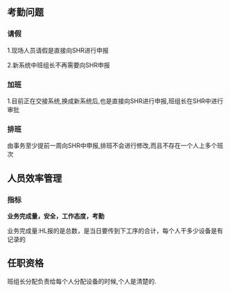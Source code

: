 ## 考勤问题

### 请假



1.现场人员请假是直接向SHR进行申报

2.新系统中班组长不再需要向SHR申报

### 加班

1.目前正在交接系统,换成新系统后,也是直接向SHR进行申报,班组长在SHR中进行审批

### 排班

由事务至少提前一周向SHR中申报,排班不会进行修改,而且不存在一个人上多个班次



## 人员效率管理

### 指标

**业务完成量，安全，工作态度，考勤**

业务完成量:HL报的是总数，是当日要传到下工序的合计，每个人干多少设备是有记录的



## 任职资格

班组长分配负责给每个人分配设备的时候,个人是清楚的.











​	

